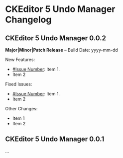 CKEditor 5 Undo Manager Changelog
========================================

## CKEditor 5 Undo Manager 0.0.2

**Major|Minor|Patch Release** – Build Date: yyyy-mm-dd

New Features:

* [#Issue Number](http://issue/url): Item 1.
* Item 2

Fixed Issues:

* [#Issue Number](http://issue/url): Item 1.
* Item 2

Other Changes:

* Item 1
* Item 2

## CKEditor 5 Undo Manager 0.0.1

...
